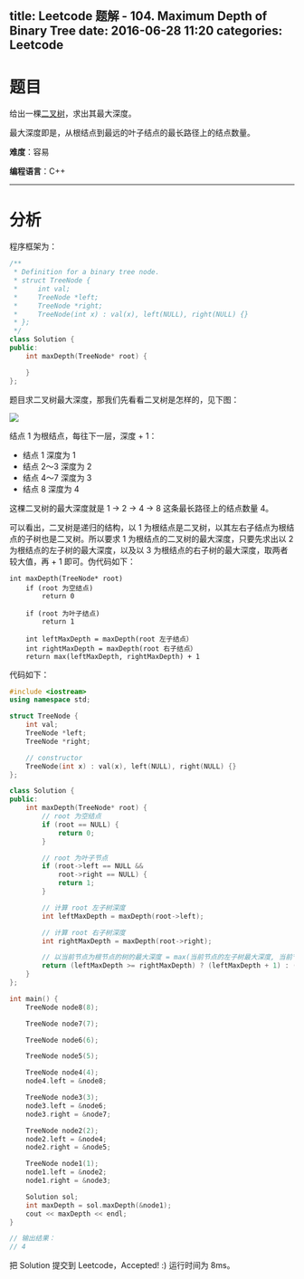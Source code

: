 title: Leetcode 题解 - 104. Maximum Depth of Binary Tree
date: 2016-06-28 11:20
categories: Leetcode
---

# 题目

给出一棵[二叉树](https://zh.wikipedia.org/wiki/%E4%BA%8C%E5%8F%89%E6%A0%91)，求出其最大深度。

最大深度即是，从根结点到最远的叶子结点的最长路径上的结点数量。

<!-- more -->

**难度**：容易

**编程语言**：C++

---

# 分析

程序框架为：

```cpp
/**
 * Definition for a binary tree node.
 * struct TreeNode {
 *     int val;
 *     TreeNode *left;
 *     TreeNode *right;
 *     TreeNode(int x) : val(x), left(NULL), right(NULL) {}
 * };
 */
class Solution {
public:
    int maxDepth(TreeNode* root) {

    }
};
```

题目求二叉树最大深度，那我们先看看二叉树是怎样的，见下图：

![](/images/leetcode/104-maximum-depth-of-binary-tree/binary-tree.png)

结点 1 为根结点，每往下一层，深度 + 1：

* 结点 1 深度为 1
* 结点 2～3 深度为 2
* 结点 4～7 深度为 3
* 结点 8 深度为 4

这棵二叉树的最大深度就是 1 -> 2 -> 4 -> 8 这条最长路径上的结点数量 4。

可以看出，二叉树是递归的结构，以 1 为根结点是二叉树，以其左右子结点为根结点的子树也是二叉树。所以要求 1 为根结点的二叉树的最大深度，只要先求出以 2 为根结点的左子树的最大深度，以及以 3 为根结点的右子树的最大深度，取两者较大值，再 + 1 即可。伪代码如下：

```
int maxDepth(TreeNode* root)
    if (root 为空结点)
        return 0

    if (root 为叶子结点)
        return 1

    int leftMaxDepth = maxDepth(root 左子结点）
    int rightMaxDepth = maxDepth(root 右子结点）
    return max(leftMaxDepth, rightMaxDepth) + 1
```

代码如下：

```cpp
#include <iostream>
using namespace std;

struct TreeNode {
    int val;
    TreeNode *left;
    TreeNode *right;

    // constructor
    TreeNode(int x) : val(x), left(NULL), right(NULL) {}
};

class Solution {
public:
    int maxDepth(TreeNode* root) {
        // root 为空结点
        if (root == NULL) {
            return 0;
        }

        // root 为叶子节点
        if (root->left == NULL &&
            root->right == NULL) {
            return 1;
        }

        // 计算 root 左子树深度
        int leftMaxDepth = maxDepth(root->left);

        // 计算 root 右子树深度
        int rightMaxDepth = maxDepth(root->right);

        // 以当前节点为根节点的树的最大深度 = max(当前节点的左子树最大深度, 当前节点的右子树最大深度) + 1
        return (leftMaxDepth >= rightMaxDepth) ? (leftMaxDepth + 1) : (rightMaxDepth + 1);
    }
};

int main() {
    TreeNode node8(8);

    TreeNode node7(7);

    TreeNode node6(6);

    TreeNode node5(5);

    TreeNode node4(4);
    node4.left = &node8;

    TreeNode node3(3);
    node3.left = &node6;
    node3.right = &node7;

    TreeNode node2(2);
    node2.left = &node4;
    node2.right = &node5;

    TreeNode node1(1);
    node1.left = &node2;
    node1.right = &node3;

    Solution sol;
    int maxDepth = sol.maxDepth(&node1);
    cout << maxDepth << endl;
}

// 输出结果：
// 4
```

把 Solution 提交到 Leetcode，Accepted! :) 运行时间为 8ms。
